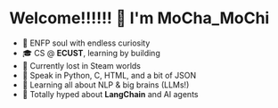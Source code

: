
# Welcome!!!!!! 👋 I'm **MoCha_MoChi**

- 🌱 ENFP soul with endless curiosity  
- 🎓 CS @ **ECUST**, learning by building  
- 👾 Currently lost in Steam worlds  
- 🧩 Speak in Python, C, HTML, and a bit of JSON  
- 🧠 Learning all about NLP & big brains (LLMs!)
- 🔗 Totally hyped about **LangChain** and AI agents

